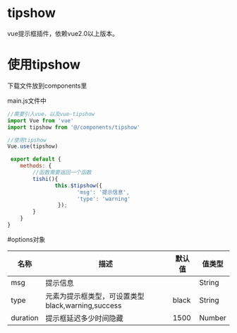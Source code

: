 # tipshow
vue提示框插件，依赖vue2.0以上版本。

# 使用tipshow
下载文件放到components里

main.js文件中
```javascript
//需要引入vue，以及vue-tipshow
import Vue from 'vue'
import tipshow from '@/components/tipshow'

//使用tipshow
Vue.use(tipshow)

 export default {
    methods: {
        //函数需要返回一个函数
        tishi(){
               this.$tipshow({
                      'msg': '提示信息',
                      'type': 'warning'
                });
        }
    }
}
```

#options对象

名称|描述|默认值|值类型
---|---|---|---
msg|提示信息||String
type|元素为提示框类型，可设置类型black,warning,success|black|String
duration|提示框延迟多少时间隐藏|1500|Number
